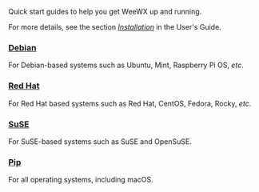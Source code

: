 Quick start guides to help you get WeeWX up and running.

For more details, see the section [*Installation*](../usersguide/installing-weewx/#installation-overview) in the User's Guide.

### [Debian](./debian) 
For Debian-based systems such as Ubuntu, Mint, Raspberry Pi OS, *etc*.

### [Red Hat](./redhat)
For Red Hat based systems such as Red Hat, CentOS, Fedora, Rocky, *etc*.

### [SuSE](./suse)
For SuSE-based systems such as SuSE and OpenSuSE.

### [Pip](./pip)
For all operating systems, including macOS.